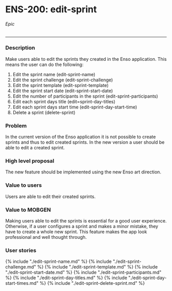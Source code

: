 # ENS-200: edit-sprint
###### Epic
---
### Description
Make users able to edit the sprints they created in the Enso application. This means the user can do the following:

1. Edit the sprint name (edit-sprint-name)
2. Edit the sprint challenge (edit-sprint-challenge)
3. Edit the sprint template (edit-sprint-template)
4. Edit the sprint start date (edit-sprint-start-date)
5. Edit the number of participants in the sprint (edit-sprint-participants)
6. Edit each sprint days title (edit=sprint-day-titles)
7. Edit each sprint days start time (edit-sprint-day-start-time)
8. Delete a sprint (delete-sprint)

### Problem
In the current version of the Enso application it is not possible to create sprints and thus to edit created sprints. In the new version a user should be able to edit a created sprint.

### High level proposal
The new feature should be implemented using the new Enso art direction.

### Value to users
Users are able to edit their created sprints.

### Value to MOBGEN
Making users able to edit the sprints is essential for a good user experience. Otherwise, if a user configures a sprint and makes a minor mistake, they have to create a whole new sprint. This feature makes the app look professional and well thought through.

### User stories
{% include "./edit-sprint-name.md" %}
{% include "./edit-sprint-challenge.md" %}
{% include "./edit-sprint-template.md" %}
{% include "./edit-sprint-start-date.md" %}
{% include "./edit-sprint-participants.md" %}
{% include "./edit-sprint-day-titles.md" %}
{% include "./edit-sprint-day-start-times.md" %}
{% include "./edit-sprint-delete-sprint.md" %}
